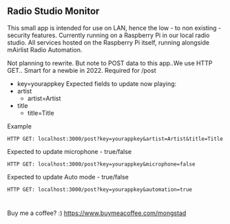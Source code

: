 ## Radio Studio Monitor
This small app is intended for use on LAN, hence the low - to non existing - security features. Currently running on a Raspberry Pi in our local radio studio. All services hosted on the Raspberry Pi itself, running alongside mAirlist Radio Automation.

Not planning to rewrite. But note to POST data to this app..We use HTTP GET.. Smart for a newbie in 2022.
Required for /post
  - key=yourappkey
Expected fields to update now playing:
  - artist
    - artist=Artist
  - title
    - title=Title

Example

`HTTP GET: localhost:3000/post?key=yourappkey&artist=Artist&title=Title`

Expected to update microphone - true/false

`HTTP GET: localhost:3000/post?key=yourappkey&microphone=false`

Expected to update Auto mode - true/false

`HTTP GET: localhost:3000/post?key=yourappkey&automation=true`

#
Buy me a coffee? :) 
https://www.buymeacoffee.com/mongstad
